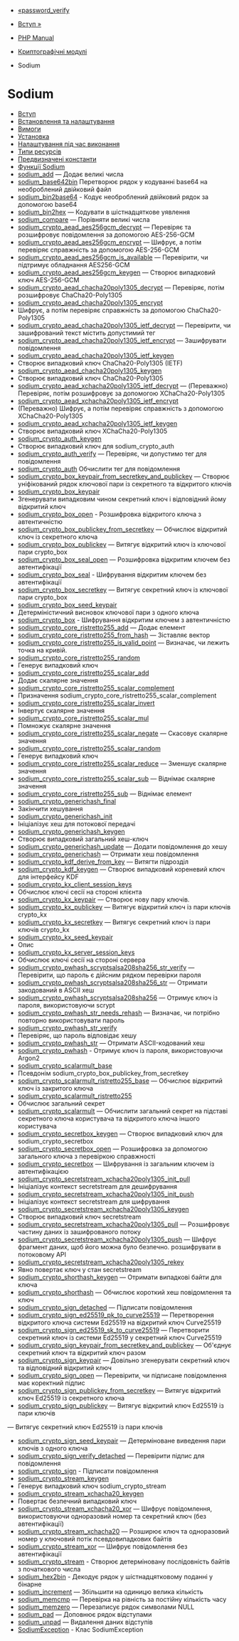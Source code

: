 - [«password_verify](function.password-verify.md)
- [Вступ »](intro.sodium.md)

- [PHP Manual](index.md)
- [Криптографічні модулі](refs.crypto.md)
- Sodium

# Sodium

- [Вступ](intro.sodium.md)
- [Встановлення та налаштування](sodium.setup.md)
- [Вимоги](sodium.requirements.md)
- [Установка](sodium.installation.md)
- [Налаштування під час виконання](sodium.configuration.md)
- [Типи ресурсів](sodium.resources.md)
- [Предвизначені константи](sodium.constants.md)
- [Функції Sodium](ref.sodium.md)
- [sodium_add](function.sodium-add.md) — Додає великі числа
- [sodium_base642bin](function.sodium-base642bin.md)
Перетворює рядок у кодуванні base64 на необроблений двійковий
файл
- [sodium_bin2base64](function.sodium-bin2base64.md) - Кодує
необроблений двійковий рядок за допомогою base64
- [sodium_bin2hex](function.sodium-bin2hex.md) — Кодувати в
шістнадцяткове уявлення
- [sodium_compare](function.sodium-compare.md) — Порівняти
великі числа
- [sodium_crypto_aead_aes256gcm_decrypt](function.sodium-crypto-aead-aes256gcm-decrypt.md)
— Перевіряє та розшифровує повідомлення за допомогою AES-256-GCM
- [sodium_crypto_aead_aes256gcm_encrypt](function.sodium-crypto-aead-aes256gcm-encrypt.md)
— Шифрує, а потім перевіряє справжність за допомогою AES-256-GCM
- [sodium_crypto_aead_aes256gcm_is_available](function.sodium-crypto-aead-aes256gcm-is-available.md)
— Перевірити, чи підтримує обладнання AES256-GCM
- [sodium_crypto_aead_aes256gcm_keygen](function.sodium-crypto-aead-aes256gcm-keygen.md)
— Створює випадковий ключ AES-256-GCM
- [sodium_crypto_aead_chacha20poly1305_decrypt](function.sodium-crypto-aead-chacha20poly1305-decrypt.md)
— Перевіряє, потім розшифровує ChaCha20-Poly1305
- [sodium_crypto_aead_chacha20poly1305_encrypt](function.sodium-crypto-aead-chacha20poly1305-encrypt.md)
- Шифрує, а потім перевіряє справжність за допомогою
ChaCha20-Poly1305
- [sodium_crypto_aead_chacha20poly1305_ietf_decrypt](function.sodium-crypto-aead-chacha20poly1305-ietf-decrypt.md)
— Перевірити, чи зашифрований текст містить допустимий тег
- [sodium_crypto_aead_chacha20poly1305_ietf_encrypt](function.sodium-crypto-aead-chacha20poly1305-ietf-encrypt.md)
— Зашифрувати повідомлення
- [sodium_crypto_aead_chacha20poly1305_ietf_keygen](function.sodium-crypto-aead-chacha20poly1305-ietf-keygen.md)
- Створює випадковий ключ ChaCha20-Poly1305 (IETF)
- [sodium_crypto_aead_chacha20poly1305_keygen](function.sodium-crypto-aead-chacha20poly1305-keygen.md)
- Створює випадковий ключ ChaCha20-Poly1305
- [sodium_crypto_aead_xchacha20poly1305_ietf_decrypt](function.sodium-crypto-aead-xchacha20poly1305-ietf-decrypt.md)
— (Переважно) Перевіряє, потім розшифровує за допомогою
XChaCha20-Poly1305
- [sodium_crypto_aead_xchacha20poly1305_ietf_encrypt](function.sodium-crypto-aead-xchacha20poly1305-ietf-encrypt.md)
- (Переважно) Шифрує, а потім перевіряє справжність з
допомогою XChaCha20-Poly1305
- [sodium_crypto_aead_xchacha20poly1305_ietf_keygen](function.sodium-crypto-aead-xchacha20poly1305-ietf-keygen.md)
- Створює випадковий ключ XChaCha20-Poly1305
- [sodium_crypto_auth_keygen](function.sodium-crypto-auth-keygen.md)
- Створює випадковий ключ для sodium_crypto_auth
- [sodium_crypto_auth_verify](function.sodium-crypto-auth-verify.md)
— Перевіряє, чи допустимо тег для повідомлення
- [sodium_crypto_auth](function.sodium-crypto-auth.md)
Обчислити тег для повідомлення
- [sodium_crypto_box_keypair_from_secretkey_and_publickey](function.sodium-crypto-box-keypair-from-secretkey-and-publickey.md)
— Створює уніфікований рядок ключової пари із секретного та
відкритого ключів
- [sodium_crypto_box_keypair](function.sodium-crypto-box-keypair.md)
- Згенерувати випадковим чином секретний ключ і
відповідний йому відкритий ключ
- [sodium_crypto_box_open](function.sodium-crypto-box-open.md) -
Розшифровка відкритого ключа з автентичністю
- [sodium_crypto_box_publickey_from_secretkey](function.sodium-crypto-box-publickey-from-secretkey.md)
— Обчислює відкритий ключ із секретного ключа
- [sodium_crypto_box_publickey](function.sodium-crypto-box-publickey.md)
— Витягує відкритий ключ із ключової пари crypto_box
- [sodium_crypto_box_seal_open](function.sodium-crypto-box-seal-open.md)
— Розшифровка відкритим ключем без автентифікації
- [sodium_crypto_box_seal](function.sodium-crypto-box-seal.md) -
Шифрування відкритим ключем без автентифікації
- [sodium_crypto_box_secretkey](function.sodium-crypto-box-secretkey.md)
— Витягує секретний ключ із ключової пари crypto_box
- [sodium_crypto_box_seed_keypair](function.sodium-crypto-box-seed-keypair.md)
- Детерміністичний висновок ключової пари з одного ключа
- [sodium_crypto_box](function.sodium-crypto-box.md) -
Шифрування відкритим ключем з автентичністю
- [sodium_crypto_core_ristretto255_add](function.sodium-crypto-core-ristretto255-add.md)
— Додає елемент
- [sodium_crypto_core_ristretto255_from_hash](function.sodium-crypto-core-ristretto255-from-hash.md)
— Зіставляє вектор
- [sodium_crypto_core_ristretto255_is_valid_point](function.sodium-crypto-core-ristretto255-is-valid-point.md)
— Визначає, чи лежить точка на кривій.
- [sodium_crypto_core_ristretto255_random](function.sodium-crypto-core-ristretto255-random.md)
- Генерує випадковий ключ
- [sodium_crypto_core_ristretto255_scalar_add](function.sodium-crypto-core-ristretto255-scalar-add.md)
- Додає скалярне значення
- [sodium_crypto_core_ristretto255_scalar_complement](function.sodium-crypto-core-ristretto255-scalar-complement.md)
- Призначення sodium_crypto_core_ristretto255_scalar_complement
- [sodium_crypto_core_ristretto255_scalar_invert](function.sodium-crypto-core-ristretto255-scalar-invert.md)
- Інвертує скалярне значення
- [sodium_crypto_core_ristretto255_scalar_mul](function.sodium-crypto-core-ristretto255-scalar-mul.md)
- Помножує скалярне значення
- [sodium_crypto_core_ristretto255_scalar_negate](function.sodium-crypto-core-ristretto255-scalar-negate.md)
— Скасовує скалярне значення
- [sodium_crypto_core_ristretto255_scalar_random](function.sodium-crypto-core-ristretto255-scalar-random.md)
- Генерує випадковий ключ
- [sodium_crypto_core_ristretto255_scalar_reduce](function.sodium-crypto-core-ristretto255-scalar-reduce.md)
— Зменшує скалярне значення
- [sodium_crypto_core_ristretto255_scalar_sub](function.sodium-crypto-core-ristretto255-scalar-sub.md)
— Віднімає скалярне значення
- [sodium_crypto_core_ristretto255_sub](function.sodium-crypto-core-ristretto255-sub.md)
— Віднімає елемент
- [sodium_crypto_generichash_final](function.sodium-crypto-generichash-final.md)
- Закінчити хешування
- [sodium_crypto_generichash_init](function.sodium-crypto-generichash-init.md)
- Ініціалізує хеш для потокової передачі
- [sodium_crypto_generichash_keygen](function.sodium-crypto-generichash-keygen.md)
- Створює випадковий загальний хеш-ключ
- [sodium_crypto_generichash_update](function.sodium-crypto-generichash-update.md)
— Додати повідомлення до хешу
- [sodium_crypto_generichash](function.sodium-crypto-generichash.md)
— Отримати хеш повідомлення
- [sodium_crypto_kdf_derive_from_key](function.sodium-crypto-kdf-derive-from-key.md)
— Витягти підрозділ
- [sodium_crypto_kdf_keygen](function.sodium-crypto-kdf-keygen.md)
— Створює випадковий кореневий ключ для інтерфейсу KDF
- [sodium_crypto_kx_client_session_keys](function.sodium-crypto-kx-client-session-keys.md)
- Обчислює ключі сесії на стороні клієнта
- [sodium_crypto_kx_keypair](function.sodium-crypto-kx-keypair.md)
— Створює нову пару ключів.
- [sodium_crypto_kx_publickey](function.sodium-crypto-kx-publickey.md)
— Витягує відкритий ключ із пари ключів crypto_kx
- [sodium_crypto_kx_secretkey](function.sodium-crypto-kx-secretkey.md)
— Витягує секретний ключ із пари ключів crypto_kx
- [sodium_crypto_kx_seed_keypair](function.sodium-crypto-kx-seed-keypair.md)
- Опис
- [sodium_crypto_kx_server_session_keys](function.sodium-crypto-kx-server-session-keys.md)
- Обчислює ключі сесії на стороні сервера
- [sodium_crypto_pwhash_scryptsalsa208sha256_str_verify](function.sodium-crypto-pwhash-scryptsalsa208sha256-str-verify.md)
— Перевірити, що пароль є дійсним рядком перевірки
пароля
- [sodium_crypto_pwhash_scryptsalsa208sha256_str](function.sodium-crypto-pwhash-scryptsalsa208sha256-str.md)
— Отримати закодований в ASCII хеш
- [sodium_crypto_pwhash_scryptsalsa208sha256](function.sodium-crypto-pwhash-scryptsalsa208sha256.md)
— Отримує ключ із пароля, використовуючи scrypt
- [sodium_crypto_pwhash_str_needs_rehash](function.sodium-crypto-pwhash-str-needs-rehash.md)
— Визначає, чи потрібно повторно використовувати пароль
- [sodium_crypto_pwhash_str_verify](function.sodium-crypto-pwhash-str-verify.md)
- Перевіряє, що пароль відповідає хешу
- [sodium_crypto_pwhash_str](function.sodium-crypto-pwhash-str.md)
— Отримати ASCII-кодований хеш
- [sodium_crypto_pwhash](function.sodium-crypto-pwhash.md) -
Отримує ключ із пароля, використовуючи Argon2
- [sodium_crypto_scalarmult_base](function.sodium-crypto-scalarmult-base.md)
- Псевдонім sodium_crypto_box_publickey_from_secretkey
- [sodium_crypto_scalarmult_ristretto255_base](function.sodium-crypto-scalarmult-ristretto255-base.md)
— Обчислює відкритий ключ із закритого ключа
- [sodium_crypto_scalarmult_ristretto255](function.sodium-crypto-scalarmult-ristretto255.md)
- Обчислює загальний секрет
- [sodium_crypto_scalarmult](function.sodium-crypto-scalarmult.md)
— Обчислити загальний секрет на підставі секретного ключа
користувача та відкритого ключа іншого користувача
- [sodium_crypto_secretbox_keygen](function.sodium-crypto-secretbox-keygen.md)
— Створює випадковий ключ для sodium_crypto_secretbox
- [sodium_crypto_secretbox_open](function.sodium-crypto-secretbox-open.md)
— Розшифровка за допомогою загального ключа з перевіркою
справжності
- [sodium_crypto_secretbox](function.sodium-crypto-secretbox.md)
— Шифрування із загальним ключем із автентифікацією
- [sodium_crypto_secretstream_xchacha20poly1305_init_pull](function.sodium-crypto-secretstream-xchacha20poly1305-init-pull.md)
- Ініціалізує контекст secretstream для дешифрування
- [sodium_crypto_secretstream_xchacha20poly1305_init_push](function.sodium-crypto-secretstream-xchacha20poly1305-init-push.md)
- Ініціалізує контекст secretstream для шифрування
- [sodium_crypto_secretstream_xchacha20poly1305_keygen](function.sodium-crypto-secretstream-xchacha20poly1305-keygen.md)
- Створює випадковий ключ secretstream
- [sodium_crypto_secretstream_xchacha20poly1305_pull](function.sodium-crypto-secretstream-xchacha20poly1305-pull.md)
— Розшифровує частину даних із зашифрованого потоку
- [sodium_crypto_secretstream_xchacha20poly1305_push](function.sodium-crypto-secretstream-xchacha20poly1305-push.md)
— Шифрує фрагмент даних, щоб його можна було безпечно.
розшифрувати в потоковому API
- [sodium_crypto_secretstream_xchacha20poly1305_rekey](function.sodium-crypto-secretstream-xchacha20poly1305-rekey.md)
- Явно повертає ключ у стан secretstream
- [sodium_crypto_shorthash_keygen](function.sodium-crypto-shorthash-keygen.md)
— Отримати випадкові байти для ключа
- [sodium_crypto_shorthash](function.sodium-crypto-shorthash.md)
— Обчислює короткий хеш повідомлення та ключ
- [sodium_crypto_sign_detached](function.sodium-crypto-sign-detached.md)
— Підписати повідомлення
- [sodium_crypto_sign_ed25519_pk_to_curve25519](function.sodium-crypto-sign-ed25519-pk-to-curve25519.md)
— Перетворення відкритого ключа системи Ed25519 на відкритий ключ
Curve25519
- [sodium_crypto_sign_ed25519_sk_to_curve25519](function.sodium-crypto-sign-ed25519-sk-to-curve25519.md)
— Перетворити секретний ключ із системи Ed25519 у секретний
ключ Curve25519
- [sodium_crypto_sign_keypair_from_secretkey_and_publickey](function.sodium-crypto-sign-keypair-from-secretkey-and-publickey.md)
— Об'єднує секретний ключ та відкритий ключ разом
- [sodium_crypto_sign_keypair](function.sodium-crypto-sign-keypair.md)
— Довільно згенерувати секретний ключ та відповідний
відкритий ключ
- [sodium_crypto_sign_open](function.sodium-crypto-sign-open.md)
— Перевірити, чи підписане повідомлення має коректний підпис
- [sodium_crypto_sign_publickey_from_secretkey](function.sodium-crypto-sign-publickey-from-secretkey.md)
— Витягує відкритий ключ Ed25519 із секретного ключа
- [sodium_crypto_sign_publickey](function.sodium-crypto-sign-publickey.md)
— Витягує відкритий ключ Ed25519 із пари ключів

— Витягує секретний ключ Ed25519 із пари ключів
- [sodium_crypto_sign_seed_keypair](function.sodium-crypto-sign-seed-keypair.md)
— Детерміноване виведення пари ключів з одного ключа
- [sodium_crypto_sign_verify_detached](function.sodium-crypto-sign-verify-detached.md)
— Перевірити підпис для повідомлення
- [sodium_crypto_sign](function.sodium-crypto-sign.md) -
Підписати повідомлення
- [sodium_crypto_stream_keygen](function.sodium-crypto-stream-keygen.md)
- Генерує випадковий ключ sodium_crypto_stream
- [sodium_crypto_stream_xchacha20_keygen](function.sodium-crypto-stream-xchacha20-keygen.md)
- Повертає безпечний випадковий ключ
- [sodium_crypto_stream_xchacha20_xor](function.sodium-crypto-stream-xchacha20-xor.md)
— Шифрує повідомлення, використовуючи одноразовий номер та секретний
ключ (без автентифікації)
- [sodium_crypto_stream_xchacha20](function.sodium-crypto-stream-xchacha20.md)
— Розширює ключ та одноразовий номер у ключовий потік
псевдовипадкових байтів
- [sodium_crypto_stream_xor](function.sodium-crypto-stream-xor.md)
— Шифрує повідомлення без автентифікації
- [sodium_crypto_stream](function.sodium-crypto-stream.md) -
Створює детерміновану послідовність байтів з
початкового числа
- [sodium_hex2bin](function.sodium-hex2bin.md) - Декодує
рядок у шістнадцятковому поданні у бінарне
- [sodium_increment](function.sodium-increment.md) — Збільшити
на одиницю велика кількість
- [sodium_memcmp](function.sodium-memcmp.md) — Перевірка на
рівність за постійну кількість часу
- [sodium_memzero](function.sodium-memzero.md) — Перезаписує
рядок символами NULL
- [sodium_pad](function.sodium-pad.md) — Доповнює рядок
відступами
- [sodium_unpad](function.sodium-unpad.md) — Видалення даних
відступів
- [SodiumException](class.sodiumexception.md) - Клас
SodiumException
